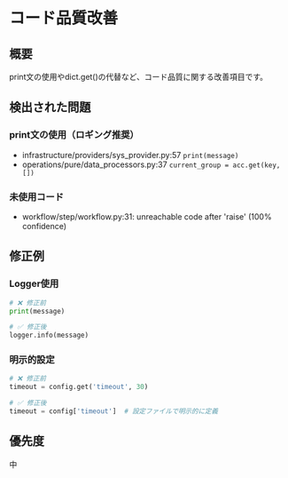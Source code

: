 # コード品質改善

## 概要
print文の使用やdict.get()の代替など、コード品質に関する改善項目です。

## 検出された問題

### print文の使用（ロギング推奨）
- infrastructure/providers/sys_provider.py:57 `print(message)`
- operations/pure/data_processors.py:37 `current_group = acc.get(key, [])`

### 未使用コード
- workflow/step/workflow.py:31: unreachable code after 'raise' (100% confidence)

## 修正例
### Logger使用
```python
# ❌ 修正前
print(message)

# ✅ 修正後  
logger.info(message)
```

### 明示的設定
```python
# ❌ 修正前
timeout = config.get('timeout', 30)

# ✅ 修正後
timeout = config['timeout']  # 設定ファイルで明示的に定義
```

## 優先度
中